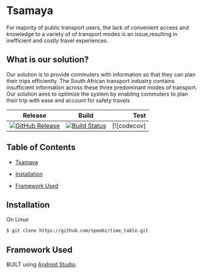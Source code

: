 # Tsamaya

For majority of public transport users, the lack of convenient access and knowledge to a variety of 
of transport modes is an issue,resulting in inefficient and costly travel experiences.

## What is our solution?

Our solution is to provide commuters with information so that they can plan their trips efficiently. 
The South African transport industry contains insufficient information across these three 
predominant modes of transport. Our solution aims to optimize the system by enabling commuters 
to plan their trip with ease and account for safety travels


|Release|Build        |Test    |
|-------|-------------|-------:|
|[![GitHub Release](https://img.shields.io/badge/release-v1.0-blue.svg)](https://github.com/spmabz/time_table/releases) |[![Build Status](https://travis-ci.org/spmabz/Tsamaya.svg?branch=master)](https://travis-ci.org/spmabz/Tsamaya)|[![codecov] |


## Table of Contents
* [Tsamaya](https://github.com/spmabz/Tsamaya#Tsamaya)
* [Installation](https://github.com/spmabz/Tsamaya#installation)

* [Framework Used](https://github.com/spmabz/Tsamaya#framework-used)

## Installation
On Linux
```bash
$ git clone https://github.com/spmabz/time_table.git

```

## Framework Used
 BUILT  using [Android Studio](https://developer.android.com/studio).

